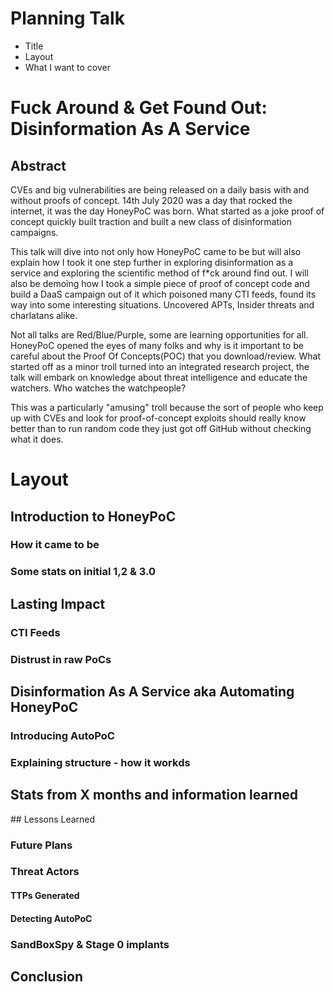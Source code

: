 # Planning Talk
- Title
- Layout
- What I want to cover

# Fuck Around & Get Found Out: Disinformation As A Service
## Abstract
CVEs and big vulnerabilities are being released on a daily basis with and without proofs of concept. 14th July 2020 was a day that rocked the internet, it was the day HoneyPoC was born. What started as a joke proof of concept quickly built traction and built a new class of disinformation campaigns. 

This talk will dive into not only how HoneyPoC came to be but will also explain how I took it one step further in exploring disinformation as a service and exploring the scientific method of f*ck around find out. I will also be demoing how I took a simple piece of proof of concept code and build a DaaS campaign out of it which poisoned many CTI feeds, found its way into some interesting situations. Uncovered APTs, Insider threats and charlatans alike. 

Not all talks are Red/Blue/Purple, some are learning opportunities for all. HoneyPoC opened the eyes of many folks and why is it important to be careful about the Proof Of Concepts(POC) that you download/review. What started off as a minor troll turned into an integrated research project, the talk will embark on knowledge about threat intelligence and educate the watchers. Who watches the watchpeople?

This was a particularly "amusing" troll because the sort of people who keep up with CVEs and look for proof-of-concept exploits should really know better than to run random code they just got off GitHub without checking what it does.

# Layout
## Introduction to HoneyPoC
### How it came to be
### Some stats on initial 1,2 & 3.0

## Lasting Impact
### CTI Feeds
### Distrust in raw PoCs

## Disinformation As A Service aka Automating HoneyPoC
### Introducing AutoPoC
### Explaining structure - how it workds

## Stats from X months and information learned

## Lessons Learned
### Future Plans
### Threat Actors
#### TTPs Generated
#### Detecting AutoPoC
### SandBoxSpy & Stage 0 implants

## Conclusion
